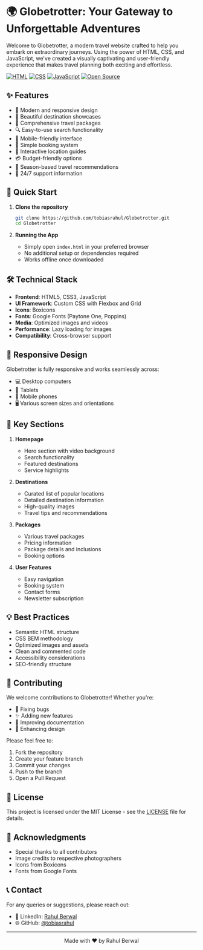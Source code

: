 
 
# 🌍 Globetrotter: Your Gateway to Unforgettable Adventures

Welcome to Globetrotter, a modern travel website crafted to help you embark on extraordinary journeys. Using the power of HTML, CSS, and JavaScript, we've created a visually captivating and user-friendly experience that makes travel planning both exciting and effortless.

[![HTML](https://img.shields.io/badge/HTML5-E34F26?style=for-the-badge&logo=html5&logoColor=white)](https://www.w3.org/html/)
[![CSS](https://img.shields.io/badge/CSS3-1572B6?style=for-the-badge&logo=css3&logoColor=white)](https://www.w3.org/css/)
[![JavaScript](https://img.shields.io/badge/JavaScript-F7DF1E?style=for-the-badge&logo=javascript&logoColor=black)](https://www.javascript.com/)
[![Open Source](https://img.shields.io/badge/Open%20Source-%E2%9D%A4-red?style=for-the-badge)](https://opensource.org/)

## ✨ Features

- 🎨 Modern and responsive design
- 🌅 Beautiful destination showcases
- 🏨 Comprehensive travel packages
- 🔍 Easy-to-use search functionality
- 📱 Mobile-friendly interface
- 🎫 Simple booking system
- 📍 Interactive location guides
- 💳 Budget-friendly options
- 📅 Season-based travel recommendations
- 🤝 24/7 support information

## 🚀 Quick Start

1. **Clone the repository**
   ```bash
   git clone https://github.com/tobiasrahul/Globetrotter.git
   cd Globetrotter
   ```

2. **Running the App**
   - Simply open `index.html` in your preferred browser
   - No additional setup or dependencies required
   - Works offline once downloaded

## 🛠️ Technical Stack

- **Frontend**: HTML5, CSS3, JavaScript
- **UI Framework**: Custom CSS with Flexbox and Grid
- **Icons**: Boxicons
- **Fonts**: Google Fonts (Paytone One, Poppins)
- **Media**: Optimized images and videos
- **Performance**: Lazy loading for images
- **Compatibility**: Cross-browser support

## 📱 Responsive Design

Globetrotter is fully responsive and works seamlessly across:
- 💻 Desktop computers
- 💪 Tablets
- 📱 Mobile phones
- 🖥️ Various screen sizes and orientations

## 🎯 Key Sections

1. **Homepage**
   - Hero section with video background
   - Search functionality
   - Featured destinations
   - Service highlights

2. **Destinations**
   - Curated list of popular locations
   - Detailed destination information
   - High-quality images
   - Travel tips and recommendations

3. **Packages**
   - Various travel packages
   - Pricing information
   - Package details and inclusions
   - Booking options

4. **User Features**
   - Easy navigation
   - Booking system
   - Contact forms
   - Newsletter subscription

## 💡 Best Practices

- Semantic HTML structure
- CSS BEM methodology
- Optimized images and assets
- Clean and commented code
- Accessibility considerations
- SEO-friendly structure

## 🤝 Contributing

We welcome contributions to Globetrotter! Whether you're:
- 🐛 Fixing bugs
- ✨ Adding new features
- 📝 Improving documentation
- 🎨 Enhancing design

Please feel free to:
1. Fork the repository
2. Create your feature branch
3. Commit your changes
4. Push to the branch
5. Open a Pull Request

## 📄 License

This project is licensed under the MIT License - see the [LICENSE](LICENSE) file for details.

## 👏 Acknowledgments

- Special thanks to all contributors
- Image credits to respective photographers
- Icons from Boxicons
- Fonts from Google Fonts

## 📞 Contact

For any queries or suggestions, please reach out:
- 💼 LinkedIn: [Rahul Berwal](https://www.linkedin.com/in/rahul-berwal-7a1b58242/)
- 🌐 GitHub: [@tobiasrahul](https://github.com/tobiasrahul)

---

<div align="center">
Made with ❤️ by Rahul Berwal
</div>




